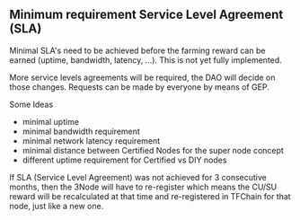 ## Minimum requirement Service Level Agreement (SLA)

Minimal SLA's need to be achieved before the farming reward can be earned (uptime, bandwidth, latency, ...). This is not yet fully implemented.

More service levels agreements will be required, the DAO will decide on those changes. 
Requests can be made by everyone by means of GEP.

Some Ideas

- minimal uptime
- minimal bandwidth requirement
- minimal network latency requirement
- minimal distance between Certified Nodes for the super node concept
- different uptime requirement for Certified vs DIY nodes


If SLA (Service Level Agreement) was not achieved for 3 consecutive months, then the 3Node will have to re-register which means the CU/SU reward will be recalculated at that time and re-registered in TFChain for that node, just like a new one.

